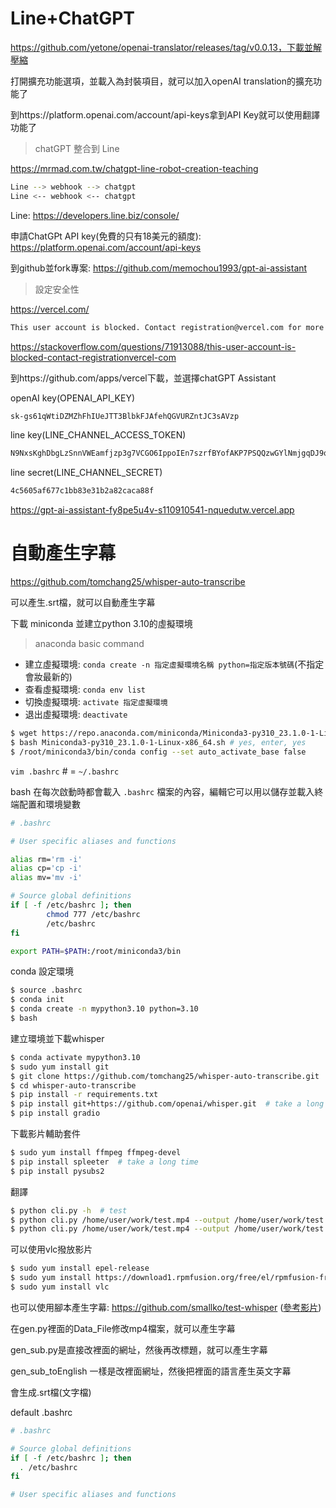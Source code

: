 # Line+ChatGPT

https://github.com/yetone/openai-translator/releases/tag/v0.0.13，下載並解壓縮

打開擴充功能選項，並載入為封裝項目，就可以加入openAI translation的擴充功能了

到https://platform.openai.com/account/api-keys拿到API Key就可以使用翻譯功能了



> chatGPT 整合到 Line

https://mrmad.com.tw/chatgpt-line-robot-creation-teaching

```sh
Line --> webhook --> chatgpt
Line <-- webhook <-- chatgpt
```





Line: https://developers.line.biz/console/

申請ChatGPt API key(免費的只有18美元的額度): https://platform.openai.com/account/api-keys

到github並fork專案: https://github.com/memochou1993/gpt-ai-assistant



> 設定安全性

https://vercel.com/

```sh
This user account is blocked. Contact registration@vercel.com for more information.
```

https://stackoverflow.com/questions/71913088/this-user-account-is-blocked-contact-registrationvercel-com

到https://github.com/apps/vercel下載，並選擇chatGPT Assistant

openAI key(OPENAI_API_KEY)

```sh
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
```



line key(LINE_CHANNEL_ACCESS_TOKEN)

```sh
N9NxsKghDbgLzSnnVWEamfjzp3g7VCGO6IppoIEn7szrfBYofAKP7PSQQzwGYlNmjgqDJ9qEvL97TeoM7oeCwFOH/Q5h6CbwR9Ia6+FSnxoT/Yi4KvFl7TdY/YbKRJXn8CbxabrMZCaMWOEK3NiFBQdB04t89/1O/w1cDnyilFU=
```
line secret(LINE_CHANNEL_SECRET)

```sh
4c5605af677c1bb83e31b2a82caca88f
```

https://gpt-ai-assistant-fy8pe5u4v-s110910541-nquedutw.vercel.app



# 自動產生字幕

https://github.com/tomchang25/whisper-auto-transcribe

可以產生.srt檔，就可以自動產生字幕

下載 miniconda 並建立python 3.10的虛擬環境



> anaconda basic command

* 建立虛擬環境: `conda create -n 指定虛擬環境名稱 python=指定版本號碼`(不指定會妝最新的)
* 查看虛擬環境: `conda env list`
* 切換虛擬環境: `activate 指定虛擬環境`
* 退出虛擬環境: `deactivate`



```sh
$ wget https://repo.anaconda.com/miniconda/Miniconda3-py310_23.1.0-1-Linux-x86_64.sh
$ bash Miniconda3-py310_23.1.0-1-Linux-x86_64.sh # yes, enter, yes
$ /root/miniconda3/bin/conda config --set auto_activate_base false
```



`vim .bashrc`  # = `~/.bashrc`

bash 在每次啟動時都會載入 `.bashrc` 檔案的內容，編輯它可以用以儲存並載入終端配置和環境變數

```sh
# .bashrc

# User specific aliases and functions

alias rm='rm -i'
alias cp='cp -i'
alias mv='mv -i'

# Source global definitions
if [ -f /etc/bashrc ]; then
        chmod 777 /etc/bashrc
        /etc/bashrc
fi

export PATH=$PATH:/root/miniconda3/bin
```

conda 設定環境

```sh
$ source .bashrc
$ conda init
$ conda create -n mypython3.10 python=3.10
$ bash
```



建立環境並下載whisper

```sh
$ conda activate mypython3.10
$ sudo yum install git
$ git clone https://github.com/tomchang25/whisper-auto-transcribe.git
$ cd whisper-auto-transcribe
$ pip install -r requirements.txt
$ pip install git+https://github.com/openai/whisper.git  # take a long time...
$ pip install gradio
```



下載影片輔助套件

```sh
$ sudo yum install ffmpeg ffmpeg-devel
$ pip install spleeter  # take a long time
$ pip install pysubs2
```



翻譯

```sh
$ python cli.py -h  # test
$ python cli.py /home/user/work/test.mp4 --output /home/user/work/test.srt -lang ja --task translate --model small # 日文
$ python cli.py /home/user/work/test.mp4 --output /home/user/work/test.srt -lang zh --task translate --model small  # 中文
```



可以使用vlc撥放影片

```sh
$ sudo yum install epel-release
$ sudo yum install https://download1.rpmfusion.org/free/el/rpmfusion-free-release-7.noarch.rpm
$ sudo yum install vlc
```





也可以使用腳本產生字幕: https://github.com/smallko/test-whisper ([參考影片](https://www.youtube.com/watch?v=HgzOWMvjA7o))

在gen.py裡面的Data_File修改mp4檔案，就可以產生字幕

gen_sub.py是直接改裡面的網址，然後再改標題，就可以產生字幕

gen_sub_toEnglish 一樣是改裡面網址，然後把裡面的語言產生英文字幕

會生成.srt檔(文字檔)





default .bashrc

```sh
# .bashrc

# Source global definitions
if [ -f /etc/bashrc ]; then
  . /etc/bashrc
fi

# User specific aliases and functions
```




